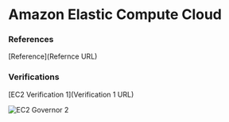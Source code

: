 # Amazon Elastic Compute Cloud
### References  

[Reference](Refernce URL)

### Verifications  

[EC2 Verification 1](Verification 1 URL)

![EC2 Governor 2](/artifacts/AWS/artifact-ec2-1.png)
